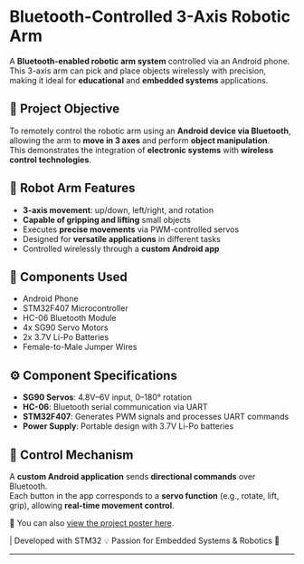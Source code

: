 #  Bluetooth-Controlled 3-Axis Robotic Arm

A **Bluetooth-enabled robotic arm system** controlled via an Android phone.  
This 3-axis arm can pick and place objects wirelessly with precision, making it ideal for **educational** and **embedded systems** applications.

## 🎯 Project Objective

To remotely control the robotic arm using an **Android device via Bluetooth**, allowing the arm to **move in 3 axes** and perform **object manipulation**.  
This demonstrates the integration of **electronic systems** with **wireless control technologies**.

## 🔩 Robot Arm Features

- **3-axis movement**: up/down, left/right, and rotation  
- **Capable of gripping and lifting** small objects  
- Executes **precise movements** via PWM-controlled servos  
- Designed for **versatile applications** in different tasks  
- Controlled wirelessly through a **custom Android app**

## 🔧 Components Used

- Android Phone  
- STM32F407 Microcontroller  
- HC-06 Bluetooth Module  
- 4x SG90 Servo Motors  
- 2x 3.7V Li-Po Batteries  
- Female-to-Male Jumper Wires  

## ⚙️ Component Specifications

- **SG90 Servos**: 4.8V–6V input, 0–180° rotation  
- **HC-06**: Bluetooth serial communication via UART  
- **STM32F407**: Generates PWM signals and processes UART commands  
- **Power Supply**: Portable design with 3.7V Li-Po batteries  

## 📱 Control Mechanism

A **custom Android application** sends **directional commands** over Bluetooth.  
Each button in the app corresponds to a **servo function** (e.g., rotate, lift, grip), allowing **real-time movement control**.

📄 You can also [view the project poster here](3EksenliRobotKol.jpg).


| Developed with STM32 💡 Passion for Embedded Systems & Robotics 🤖



---

